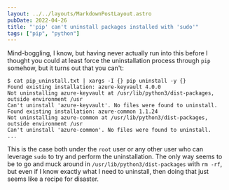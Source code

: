 ```yaml
---
layout: ../../layouts/MarkdownPostLayout.astro
pubDate: 2022-04-26
title: "'pip' can't uninstall packages installed with 'sudo'"
tags: ["pip", "python"]
---
```

Mind-boggling, I know, but having never actually run into this before I thought you could at least force the uninstallation process through `pip` somehow, but it turns out that you can't:

```shell
$ cat pip_uninstall.txt | xargs -I {} pip uninstall -y {}
Found existing installation: azure-keyvault 4.0.0
Not uninstalling azure-keyvault at /usr/lib/python3/dist-packages, outside environment /usr
Can't uninstall 'azure-keyvault'. No files were found to uninstall.
Found existing installation: azure-common 1.1.24
Not uninstalling azure-common at /usr/lib/python3/dist-packages, outside environment /usr
Can't uninstall 'azure-common'. No files were found to uninstall.
...
```

This is the case both under the `root` user or any other user who can leverage `sudo` to try and perform the uninstallation. The only way seems to be to go and muck around in `/usr/lib/python3/dist-packages` with `rm -rf`, but even if I know exactly what I need to uninstall, then doing that just seems like a recipe for disaster.
